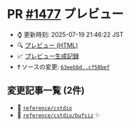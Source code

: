 # PR [\#1477](https://github.com/cpprefjp/site/pull/1477) プレビュー
- &#x231a; 更新時刻: 2025-07-19 21:46:22 JST
- &#x1f50d; [プレビュー (HTML)](https://cpprefjp.github.io/site/gen/pull/1477)
- &#x1f4c8; [プレビュー生成記録](https://github.com/cpprefjp/site/actions?query=event%3Apull_request_target+branch%3Amaster)
- **&#x2AEF;** ソースの変更: [`63eebbd..cf58bef`](https://github.com/cpprefjp/site/compare/63eebbda07077b87b8d1c9d201b0638a709864f5..cf58bef6d7904f7f3e26bfecdf310245fb3266b1)

## 変更記事一覧 (2件)

- &#x1f4dd; [`reference/cstdio`](https://cpprefjp.github.io/site/gen/pull/1477/reference/cstdio.html)
- &#x1f4dd; [`reference/cstdio/bufsiz`](https://cpprefjp.github.io/site/gen/pull/1477/reference/cstdio/bufsiz.html) &#x2728;
